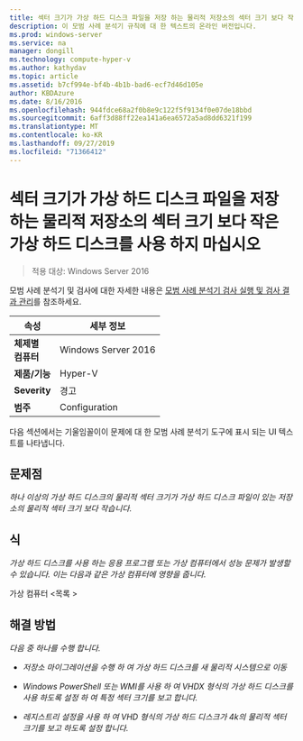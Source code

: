 ```yaml
---
title: 섹터 크기가 가상 하드 디스크 파일을 저장 하는 물리적 저장소의 섹터 크기 보다 작은 가상 하드 디스크를 사용 하지 마십시오
description: 이 모범 사례 분석기 규칙에 대 한 텍스트의 온라인 버전입니다.
ms.prod: windows-server
ms.service: na
manager: dongill
ms.technology: compute-hyper-v
ms.author: kathydav
ms.topic: article
ms.assetid: b7cf994e-bf4b-4b1b-bad6-ecf7d46d105e
author: KBDAzure
ms.date: 8/16/2016
ms.openlocfilehash: 944fdce68a2f0b8e9c122f5f9134f0e07de18bbd
ms.sourcegitcommit: 6aff3d88ff22ea141a6ea6572a5ad8dd6321f199
ms.translationtype: MT
ms.contentlocale: ko-KR
ms.lasthandoff: 09/27/2019
ms.locfileid: "71366412"
---
```

# <a name="avoid-using-virtual-hard-disks-with-a-sector-size-less-than-the-sector-size-of-the-physical-storage-that-stores-the-virtual-hard-disk-file"></a>섹터 크기가 가상 하드 디스크 파일을 저장 하는 물리적 저장소의 섹터 크기 보다 작은 가상 하드 디스크를 사용 하지 마십시오

>적용 대상: Windows Server 2016

모범 사례 분석기 및 검사에 대한 자세한 내용은 [모범 사례 분석기 검사 실행 및 검사 결과 관리](https://go.microsoft.com/fwlink/p/?LinkID=223177)를 참조하세요.  
  
|속성|세부 정보|  
|-|-|  
|**체제별** <br />**컴퓨터**|Windows Server 2016|  
|**제품/기능**|Hyper-V|  
|**Severity**|경고|  
|**범주**|Configuration|  
  
다음 섹션에서는 기울임꼴이이 문제에 대 한 모범 사례 분석기 도구에 표시 되는 UI 텍스트를 나타냅니다.  
  
## <a name="issue"></a>**문제점**  
*하나 이상의 가상 하드 디스크의 물리적 섹터 크기가 가상 하드 디스크 파일이 있는 저장소의 물리적 섹터 크기 보다 작습니다.*  
  
## <a name="impact"></a>**식**  
*가상 하드 디스크를 사용 하는 응용 프로그램 또는 가상 컴퓨터에서 성능 문제가 발생할 수 있습니다. 이는 다음과 같은 가상 컴퓨터에 영향을 줍니다.*  
  
가상 컴퓨터 \<목록 >  
  
## <a name="resolution"></a>**해결 방법**  
*다음 중 하나를 수행 합니다.*  
  
-   *저장소 마이그레이션을 수행 하 여 가상 하드 디스크를 새 물리적 시스템으로 이동*  
  
-   *Windows PowerShell 또는 WMI를 사용 하 여 VHDX 형식의 가상 하드 디스크를 사용 하도록 설정 하 여 특정 섹터 크기를 보고 합니다.*  
  
-   *레지스트리 설정을 사용 하 여 VHD 형식의 가상 하드 디스크가 4k의 물리적 섹터 크기를 보고 하도록 설정 합니다.*  
  


